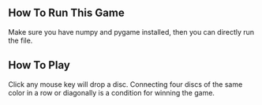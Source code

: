 ## How To Run This Game
Make sure you have numpy and pygame installed, then you can directly run the file.

## How To Play
Click any mouse key will drop a disc. Connecting four discs of the same color in a row or diagonally is a condition for winning the game.
